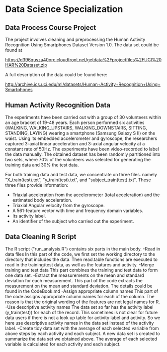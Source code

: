 # Data Science Specialization 
## Data Process Course Project

The project involves cleaning and preprocessing the Human Activity Recognition Using Smartphones Dataset Version 1.0. The data set could be found at 

https://d396qusza40orc.cloudfront.net/getdata%2Fprojectfiles%2FUCI%20HAR%20Dataset.zip

A full description of the data could be found here:

http://archive.ics.uci.edu/ml/datasets/Human+Activity+Recognition+Using+Smartphones
## Human Activity Recognition Data
The experiments have been carried out with a group of 30 volunteers within an age bracket of 19-48 years. Each person performed six activities (WALKING, WALKING_UPSTAIRS, WALKING_DOWNSTAIRS, SITTING, STANDING, LAYING) wearing a smartphone (Samsung Galaxy S II) on the waist. Using its embedded accelerometer and gyroscope, the researchers captured 3-axial linear acceleration and 3-axial angular velocity at a constant rate of 50Hz. The experiments have been video-recorded to label the data manually. The obtained dataset has been randomly partitioned into two sets, where 70% of the volunteers was selected for generating the training data and 30% the test data.

For both training data and test data, we concentrate on three files. namely "X_train(test).txt", "y_train(test).txt", and "subject_train(test).txt". These three files provide information:
- Triaxial acceleration from the accelerometer (total acceleration) and the estimated body acceleration.
- Triaxial Angular velocity from the gyroscope. 
- A 561-feature vector with time and frequency domain variables. 
- Its activity label. 
- An identifier of the subject who carried out the experiment.

## Data Cleaning R Script
The R script ("run_analysis.R") contains six parts in the main body. 
-Read in data files
In this part of the code, we first set the working directory to the directory that includes the data. Then read.table functions are executed to read in the training/test data, as well as the features and activity.
-Merge training and test data
This part combines the training and test data to form one data set.
-Extract the measurements on the mean and standard deviation for each measurement.
This part of the code extracts the measurement on the mean and standard deviation. The details could be found in the CodeBook.md
-Assign appropriate column names
This part of the code assigns appropriate column names for each of the column. The reason is that the original wording of the features are not legal names for R.
-Use descriptive activity names
The data set so far has the activity label (y_train(test)) for each of the record. This sometimes is not clear for future data users if there is not a look up table for activity label and activity. So we here use descriptive activity names in the data set instead of the activity label.
-Create tidy data set with the average of each selected variable from above steps by each activity and each subject.
A new data set is created to summarize the data set we obtained above. The average of each selected variable is calculated for each activity and each subject.

